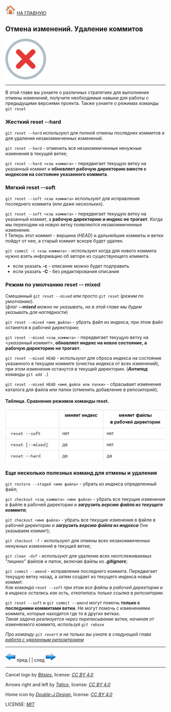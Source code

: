 [![home](./images/home.png)](./readme.md "Домой") [НА ГЛАВНУЮ](./readme.md "Вернуться на главную страницу")

## Отмена изменений. Удаление коммитов

![cancel_logo](./images/Cancel_40972.png)

---

В этой главе вы узнаете о различных стратегиях для выполнения отмены изменений, получите необходимые навыки для работы с предыдущими версиями проекта. Также узнаете о режимах команды `git reset`

### Жесткий reset --hard

`git reset --hard` используют для полной отмены последних коммитов и для удаления незакоммиченных изменений.

`git reset --hard` - отменить все незакоммиченные ненужные изменения в текущей ветке;
  
`git reset --hard <хэш коммита>` - передвигает текущую ветку на указанный коммит и **обновляет рабочую директорию вместе с индексом на состояние указанного коммита**.

### Мягкий reset --soft

`git reset --soft <хэш коммита>` используют для исправления последнего коммита (или даже нескольких). 

`git reset --soft <хэш коммита>` - передвигает текущую ветку на указанный коммит, а **рабочую директорию и индекс не трогает**. Когда мы переходим на новую ветку появляются незакоммиченные изменения.  
**!** Теперь этот коммит - вершина (*HEAD*) и дальнейшие коммиты и ветки пойдут от нее, а старый коммит вскоре будет удален.

`git commit -c <хэш коммита>` - используют когда для нового коммита нужно взять информацию об авторе из существующего коммита.  
* если  указать **-c** - описание можно будет подправить
* если указать **-С** - без редактирования описания

### Режим по умолчанию reset -- mixed 

Cмешанный `git reset --mixed` или просто `git reset` (*режим по умолчанию*).  
(*флаг **--mixed** можно не указывать, но в этой главе мы будем указывать для наглядности*)

`git reset --mixed <имя_файла>` - убрать файл из индекса, при этом файл останется в рабочей директории;

`git reset --mixed <хэш_коммита>` - передвигает текущую ветку на <*указанный коммит*>, **обновляет индекс на новое состояние, а рабочую директорию не трогает**.

`git reset --mixed HEAD` - используют для сброса индекса на состояние указанного в текущем коммите (очистка индекса от всех изменений), при этом изменения останутся в текущей директории. (***Антипод*** команды `git add .`)

`git reset --mixed HEAD <имя_файла или папки>` - сбрасывает изменения каталога для файла или папки (отменить добавление в репозиторий);

#### Таблица. Сравнение режимов команды reset.  
![reset_table](./images/reset_table.png)

### Еще несколько полезных команд для отмены и удаления

`git restore --staged <имя файла>` - убрать из индекса определенный файл;

`git checkout <хэш_коммита> <имя файла>` - убрать все текущие изменения в файле в рабочей директории и ***загрузить версию файла из текущего коммита***;

`git checkout <имя файла>` - убрать все текущие изменения в файле в рабочей директории и ***загрузить версию файла из индекса*** (!не указываем коммит);

`git checkout -f` - используют для отмены всех незакоммиченных ненужных изменений в текущей ветке;

`git clean -dxf` - используют для удаление всех неотслеживаемых "лишних" файлов и папок, 
включая файлы из ***.gitignore***;

`git commit --amend` - исправление последнего коммита. Передвигает текущую ветку назад, а затем создает из текущего индекса новый коммит.  
*Как команда `reset --soft` при этом все файлы в рабочей директории и в индексе остались как есть, откатилась только ссылка в репозитории*.

`git reset --soft` и `git commit --amend` могут помочь **только с последними коммитами ветки**. Не могут помочь с изменениями коммита, которые находятся где то в других ветках.  
*Такая задача реализуется через переписывание ветки, начиная от изменяемого коммита, используя `git rebase`*

*Про команду `git revert` и не только вы узнате в следующей главе 
[работа с удаленным репозитроием](./remotely_repository.md)*

---

[![previous](./images/arrow_left.png)](./comparing.md "Предыдущая")
пред | | след [![next](./images/arrow_right.png)](./remotely_repository.md "Следующая")

---

Cancel logo by *[Bitsies](http://www.recepkutuk.com)*, 
license: *[CC BY 4.0](https://creativecommons.org/licenses/by/4.0/)*

Arrows right and left by *[Tatice](http://tatice.deviantart.com)*, 
license: *[CC BY 4.0](https://creativecommons.org/licenses/by/4.0/)*

Home icon by *[Double-J Design](http://www.doublejdesign.co.uk)*, 
license: *[CC BY 4.0](https://creativecommons.org/licenses/by/4.0/)*

LICENSE: *[MIT](./license.md "Лицензия")*